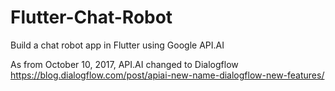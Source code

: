# Flutter-Chat-Robot
Build a chat robot app in Flutter using Google API.AI 

As from October 10, 2017, API.AI changed to Dialogflow https://blog.dialogflow.com/post/apiai-new-name-dialogflow-new-features/
